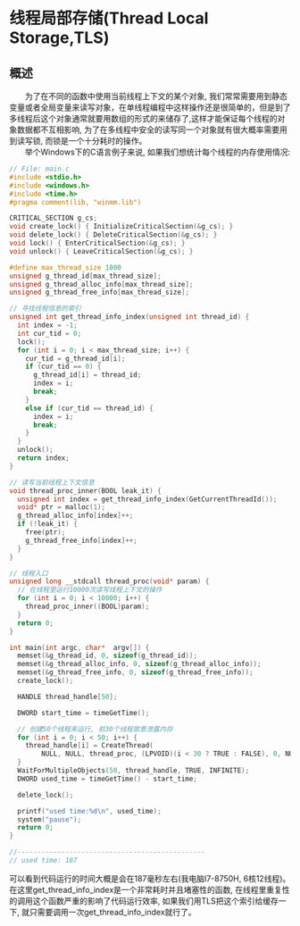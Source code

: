 # 线程局部存储(Thread Local Storage,TLS)
## 概述
&emsp;&emsp;为了在不同的函数中使用当前线程上下文的某个对象, 我们常常需要用到静态变量或者全局变量来读写对象，在单线程编程中这样操作还是很简单的，但是到了多线程后这个对象通常就要用数组的形式的来储存了,这样才能保证每个线程的对象数据都不互相影响, 为了在多线程中安全的读写同一个对象就有很大概率需要用到读写锁, 而锁是一个十分耗时的操作。  
&emsp;&emsp;举个Windows下的C语言例子来说, 如果我们想统计每个线程的内存使用情况:
```c
// File: main.c
#include <stdio.h>
#include <windows.h>
#include <time.h>
#pragma comment(lib, "winmm.lib")

CRITICAL_SECTION g_cs;
void create_lock() { InitializeCriticalSection(&g_cs); }
void delete_lock() { DeleteCriticalSection(&g_cs); }
void lock() { EnterCriticalSection(&g_cs); }
void unlock() { LeaveCriticalSection(&g_cs); }

#define max_thread_size 1000
unsigned g_thread_id[max_thread_size];
unsigned g_thread_alloc_info[max_thread_size];
unsigned g_thread_free_info[max_thread_size];

// 寻找线程信息的索引
unsigned int get_thread_info_index(unsigned int thread_id) {
  int index = -1;
  int cur_tid = 0;
  lock();
  for (int i = 0; i < max_thread_size; i++) {
    cur_tid = g_thread_id[i];
    if (cur_tid == 0) {
      g_thread_id[i] = thread_id;
      index = i;
      break;
    }
    else if (cur_tid == thread_id) {
      index = i;
      break;
    }
  }
  unlock();
  return index;
}

// 读写当前线程上下文信息
void thread_proc_inner(BOOL leak_it) {
  unsigned int index = get_thread_info_index(GetCurrentThreadId());
  void* ptr = malloc(1);
  g_thread_alloc_info[index]++;
  if (!leak_it) {
    free(ptr);
    g_thread_free_info[index]++;
  }
}

// 线程入口
unsigned long __stdcall thread_proc(void* param) {
  // 在线程里运行10000次读写线程上下文的操作
  for (int i = 0; i < 10000; i++) {
    thread_proc_inner((BOOL)param);
  }
  return 0;
}

int main(int argc, char*  argv[]) {
  memset(&g_thread_id, 0, sizeof(g_thread_id));
  memset(&g_thread_alloc_info, 0, sizeof(g_thread_alloc_info));
  memset(&g_thread_free_info, 0, sizeof(g_thread_free_info));
  create_lock();

  HANDLE thread_handle[50];

  DWORD start_time = timeGetTime();

  // 创建50个线程来运行, 前30个线程故意泄露内存
  for (int i = 0; i < 50; i++) {
    thread_handle[i] = CreateThread(
        NULL, NULL, thread_proc, (LPVOID)(i < 30 ? TRUE : FALSE), 0, NULL);
  }
  WaitForMultipleObjects(50, thread_handle, TRUE, INFINITE);
  DWORD used_time = timeGetTime() - start_time;

  delete_lock();

  printf("used time:%d\n", used_time);
  system("pause");
  return 0;
}

//-----------------------------------------------
// used time: 187
```
可以看到代码运行的时间大概是会在187毫秒左右(我电脑I7-8750H, 6核12线程)。 在这里get_thread_info_index是一个非常耗时并且堵塞性的函数, 在线程里重复性的调用这个函数严重的影响了代码运行效率, 如果我们用TLS把这个索引给缓存一下, 就只需要调用一次get_thread_info_index就行了。